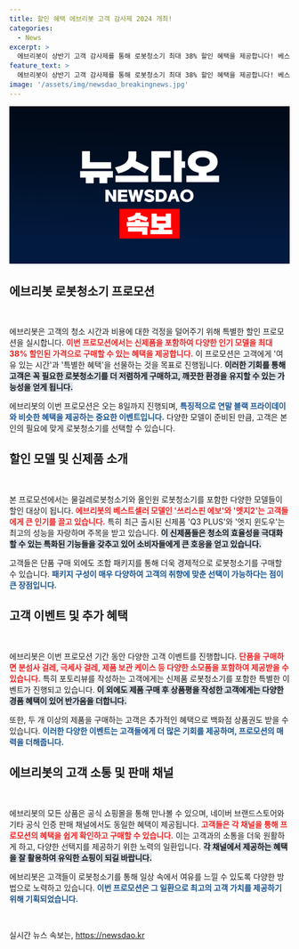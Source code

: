 ```yaml
---
title: 할인 혜택 에브리봇 고객 감사제 2024 개최!
categories:
  - News
excerpt: >
  에브리봇이 상반기 고객 감사제를 통해 로봇청소기 최대 38% 할인 혜택을 제공합니다! 베스트셀러부터 신제품까지 다양한 옵션과 특별한 이벤트로 청소의 여유를 가져보세요!
feature_text: >
  에브리봇이 상반기 고객 감사제를 통해 로봇청소기 최대 38% 할인 혜택을 제공합니다! 베스트셀러부터 신제품까지 다양한 옵션과 특별한 이벤트로 청소의 여유를 가져보세요!
image: '/assets/img/newsdao_breakingnews.jpg'
---
```


<p><img src="/assets/img/newsdao_breakingnews.jpg" alt="flaretime 속보" /></p>

<h2 data-ke-size="size26">에브리봇 로봇청소기 프로모션</h2>

<p data-ke-size="size16">&nbsp;</p> 

<p>에브리봇은 고객의 청소 시간과 비용에 대한 걱정을 덜어주기 위해 특별한 할인 프로모션을 실시합니다. <b><span style="color: #ee2323;">이번 프로모션에서는 신제품을 포함하여 다양한 인기 모델을 최대 38% 할인된 가격으로 구매할 수 있는 혜택을 제공합니다.</span></b> 이 프로모션은 고객에게 '여유 있는 시간'과 '특별한 혜택'을 선물하는 것을 목표로 진행됩니다. <b><span style="background-color: #21538527;">이러한 기회를 통해 고객은 꼭 필요한 로봇청소기를 더 저렴하게 구매하고, 깨끗한 환경을 유지할 수 있는 가능성을 얻게 됩니다.</span></b> </p>

<p>에브리봇의 이번 프로모션은 오는 8일까지 진행되며, <b><span style="color: #1a5490;">특징적으로 연말 블랙 프라이데이와 비슷한 혜택을 제공하는 중요한 이벤트입니다.</span></b> 다양한 모델이 준비된 만큼, 고객은 본인의 필요에 맞게 로봇청소기를 선택할 수 있습니다.</p>

<h2 data-ke-size="size26">할인 모델 및 신제품 소개</h2>

<p data-ke-size="size16">&nbsp;</p> 

<p>본 프로모션에서는 물걸레로봇청소기와 올인원 로봇청소기를 포함한 다양한 모델들이 할인 대상이 됩니다. <b><span style="color: #ee2323;">에브리봇의 베스트셀러 모델인 '쓰리스핀 에보'와 '엣지2'는 고객들에게 큰 인기를 끌고 있습니다.</span></b> 특히 최근 출시된 신제품 'Q3 PLUS'와 '엣지 윈도우'는 최고의 성능을 자랑하며 주목을 받고 있습니다. <b><span style="background-color: #21538527;">이 신제품들은 청소의 효율성을 극대화할 수 있는 특화된 기능들을 갖추고 있어 소비자들에게 큰 호응을 얻고 있습니다.</span></b> </p>

<p>고객들은 단품 구매 외에도 조합 패키지를 통해 더욱 경제적으로 로봇청소기를 구매할 수 있습니다. <b><span style="color: #1a5490;">패키지 구성이 매우 다양하여 고객의 취향에 맞춘 선택이 가능하다는 점이 큰 장점입니다.</span></b></p>

<h2 data-ke-size="size26">고객 이벤트 및 추가 혜택</h2>

<p data-ke-size="size16">&nbsp;</p> 

<p>에브리봇은 이번 프로모션 기간 동안 다양한 고객 이벤트를 진행합니다. <b><span style="color: #ee2323;">단품을 구매하면 분섬사 걸레, 극세사 걸레, 제품 보관 케이스 등 다양한 소모품을 포함하여 제공받을 수 있습니다.</span></b> 특히 포토리뷰를 작성하는 고객에게는 신제품 로봇청소기를 포함한 특별한 이벤트가 진행되고 있습니다. <b><span style="background-color: #21538527;">이 외에도 제품 구매 후 상품평을 작성한 고객에게는 다양한 경품 혜택이 있어 반가움을 더합니다.</span></b> </p>

<p>또한, 두 개 이상의 제품을 구매하는 고객은 추가적인 혜택으로 백화점 상품권도 받을 수 있습니다. <b><span style="color: #1a5490;">이러한 다양한 이벤트는 고객들에게 더 많은 기회를 제공하며, 프로모션의 매력을 더해줍니다.</span></b></p>

<h2 data-ke-size="size26">에브리봇의 고객 소통 및 판매 채널</h2>

<p data-ke-size="size16">&nbsp;</p> 

<p>에브리봇의 모든 상품은 공식 쇼핑몰을 통해 만나볼 수 있으며, 네이버 브랜드스토어와 기타 공식 인증 판매 채널에서도 동일한 혜택이 제공됩니다. <b><span style="color: #ee2323;">고객들은 각 채널을 통해 프로모션의 혜택을 쉽게 확인하고 구매할 수 있습니다.</span></b> 이는 고객과의 소통을 더욱 원활하게 하고, 다양한 선택지를 제공하기 위한 노력의 일환입니다. <b><span style="background-color: #21538527;">각 채널에서 제공하는 혜택을 잘 활용하여 유익한 쇼핑이 되길 바랍니다.</span></b> </p>

<p>에브리봇은 고객들이 로봇청소기를 통해 일상 속에서 여유를 느낄 수 있도록 다양한 방법으로 노력하고 있습니다. <b><span style="color: #1a5490;">이번 프로모션은 그 일환으로 최고의 고객 가치를 제공하기 위해 기획되었습니다.</span></b> </p>

<p data-ke-size="size16">&nbsp;</p> 
실시간 뉴스 속보는, <a href="https://newsdao.kr" rel="dofollow">https://newsdao.kr</a>


